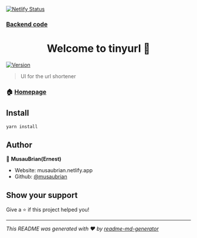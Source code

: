[![Netlify Status](https://api.netlify.com/api/v1/badges/deb40d62-49af-4828-a6ce-4b02fbc70900/deploy-status)](https://app.netlify.com/sites/trl/deploys)

### [Backend code]('https://github.com/musaubrian/backend-go')

<h1 align="center">Welcome to tinyurl 👋</h1>
<p>
  <a href="https://www.npmjs.com/package/tinyurl" target="_blank">
    <img alt="Version" src="https://img.shields.io/npm/v/tinyurl.svg">
  </a>
</p>

> UI for the url shortener

### 🏠 [Homepage](https://trl.netlify.app)

## Install

```sh
yarn install
```

## Author

👤 **MusauBrian(Ernest)**

* Website: musaubrian.netlify.app
* Github: [@musaubrian](https://github.com/musaubrian)

## Show your support

Give a ⭐️ if this project helped you!

***
_This README was generated with ❤️ by [readme-md-generator](https://github.com/kefranabg/readme-md-generator)_
